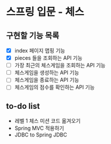 # 스프링 입문 - 체스

## 구현할 기능 목록
- [x] index 페이지 맵핑 기능
- [x] pieces 들을 조회하는 API 기능
- [ ] 가장 최근의 체스게임을 조회하는 API 기능
- [ ] 체스게임을 생성하는 API 기능
- [ ] 체스게임을 종료하는 API 기능
- [ ] 체스게임의 점수를 확인하는 API 기능

## to-do list
* 레벨 1 체스 미션 코드 옮겨오기
* Spring MVC 적용하기
* JDBC to Spring JDBC 
